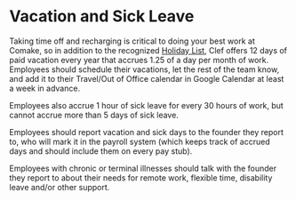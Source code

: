 # Vacation and Sick Leave

Taking time off and recharging is critical to doing your best work at Comake, so in addition to the recognized [Holiday List](https://github.com/comake/handbook/blob/master/Benefits%20and%20Perks/Holiday%20List.md), Clef offers 12 days of paid vacation every year that accrues 1.25 of a day per month of work. Employees should schedule their vacations, let the rest of the team know, and add it to their Travel/Out of Office calendar in Google Calendar at least a week in advance.

Employees also accrue 1 hour of sick leave for every 30 hours of work, but cannot accrue more than 5 days of sick leave.

Employees should report vacation and sick days to the founder they report to, who will mark it in the payroll system (which keeps track of accrued days and should include them on every pay stub).

Employees with chronic or terminal illnesses should talk with the founder they report to about their needs for remote work, flexible time, disability leave and/or other support.
